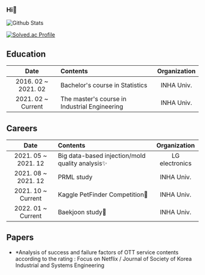 ### Hi👋

![Github Stats](https://github-readme-stats.vercel.app/api?username=exponent0518&show_icons=true) 

[![Solved.ac Profile](http://mazassumnida.wtf/api/v2/generate_badge?boj=wltnghd5182)](https://solved.ac/wltnghd5182/)



## Education
|Date|Contents|Organization|
|:---:|:---|:---:|
|2016. 02 ~ 2021. 02|Bachelor's course in Statistics|INHA Univ.|
|2021. 02 ~ Current|The master's course in Industrial Engineering|INHA Univ.|


## Careers
|Date|Contents|Organization|
|:---:|:---|:---:|
|2021. 05 ~ 2021. 12|Big data-based injection/mold quality analysis✨|LG electronics|
|2021. 08 ~ 2021. 12|PRML study|INHA Univ.|
|2021. 10 ~ Current|Kaggle PetFinder Competition🌱|INHA Univ.|
|2022. 01 ~ Current|Baekjoon study🌱|INHA Univ.|

## Papers
* *Analysis of success and failure factors of OTT service contents according to the rating : Focus on Netflix / Journal of Society of Korea Industrial and Systems Engineering


<!--
**exponent0518/exponent0518** is a ✨ _special_ ✨ repository because its `README.md` (this file) appears on your GitHub profile.
![Anurag's GitHub stats](https://github-readme-stats.vercel.app/api?username=exponent0518&show_icons=true&theme=radical)
Here are some ideas to get you started:

- 🔭 I’m currently working on ...
- 🌱 I’m currently learning ...
- 👯 I’m looking to collaborate on ...
- 🤔 I’m looking for help with ...
- 💬 Ask me about ...
- 📫 How to reach me: ...
- 😄 Pronouns: ...
- ⚡ Fun fact: ...
-->
